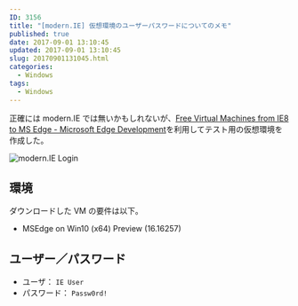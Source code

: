 ```yaml
---
ID: 3156
title: "[modern.IE] 仮想環境のユーザーパスワードについてのメモ"
published: true
date: 2017-09-01 13:10:45
updated: 2017-09-01 13:10:45
slug: 20170901131045.html
categories:
  - Windows
tags:
  - Windows
---
```


正確には modern.IE では無いかもしれないが、[Free Virtual Machines from IE8 to MS Edge - Microsoft Edge Development](https://developer.microsoft.com/en-us/microsoft-edge/tools/vms/)を利用してテスト用の仮想環境を作成した。

![modern.IE Login](https://i.imgur.com/UH41tmkl.png)

## 環境

ダウンロードした VM の要件は以下。

- MSEdge on Win10 (x64) Preview (16.16257)

## ユーザー／パスワード

- ユーザ： `IE User`
- パスワード： `Passw0rd!`

